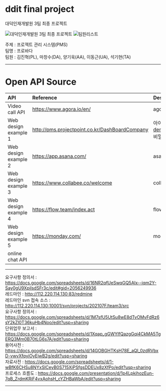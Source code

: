 # ddit final project
대덕인재개발원 3팀 최종 프로젝트

![대덕인재개발원 3팀 최종 프로젝트](https://user-images.githubusercontent.com/88367503/145524140-31f9544c-b792-4bed-b2ca-c21f6b218406.jpg) ![팀원리스트](https://user-images.githubusercontent.com/88367503/145524429-ce54f325-6c82-4dee-92f8-f91b68b3375e.png)<br/>

주제 : 프로젝트 관리 시스템(PMS) <br/>
팀명 : 프로바다 <br/>
팀원 : 김진혁(PL), 마창수(DA), 양기욱(AA), 이동근(UA), 석기현(TA)<br/>


---
# Open API Source

|API|Reference|Description|
|:---|:---|:---|
|Video call API | https://www.agora.io/en/ | agora api |
|Web design example 1 | http://pms.projectpoint.co.kr/DashBoardCompany | 아이디 : demouser@gmail.com <br/> 비밀번호 : passw0rd |
|Web design example 2 | https://app.asana.com/ | asana |
|Web design example 3 | https://www.collabee.co/welcome | collabee |
|Web design example 4 | https://flow.team/index.act | flow |
|Web design example 5 | https://monday.com/ | monday |
|online chat API|||

---
요구사항 정의서 : https://docs.google.com/spreadsheets/d/16NR2qfUeSwqGQ5AIx--iqm2Y-Say0gU9XpilsdSFr3c/edit#gid=2056249936 <br/>
레드마인 : http://112.220.114.130:83/redmine <br/>
레드마인 svn 접속 소스 : http://112.220.114.130:10001/svn/projects/202107F/team3/src <br/>
요구사항 정의서 : https://docs.google.com/spreadsheets/d/1M7sfU5UtSu8wE8dTvOMvFdRz6sY2kZl0T36kuHb4Noo/edit?usp=sharing <br/>
단위업무 보고서 : https://docs.google.com/spreadsheets/d/1Xqap_gGWYlfQazgGqi4CkMA5TgERQ3Mm0B70tLG6s7A/edit?usp=sharing <br/>
용어사전 : https://docs.google.com/spreadsheets/d/14GOBGHTKsH78E_aQI_0zdRVbxD-vwvXfqyiOyEjwB2g/edit?usp=sharing <br/>
자료사전 : https://docs.google.com/spreadsheets/d/1-wBfK6CHSu8NYxSICeyB0S715XiPSfgsDDEUx8zXfPo/edit?usp=sharing <br/>
프로세스 흐름도 : https://docs.google.com/presentation/d/1p4LpkihozEun-7qB_ZrdmKRiF4vxAohsH_cYZHBaWbA/edit?usp=sharing <br/>

---
